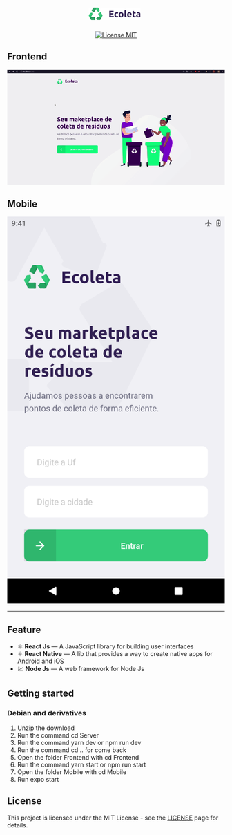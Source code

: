 <h1 align="center">
<br>
  <img src="./Frontend/src/assets/logo.svg" alt="Ecoleta" width="120"> <img > 
<br>

</h1>

<p align="center">
  <a href="https://opensource.org/licenses/MIT">
    <img src="https://img.shields.io/badge/License-MIT-blue.svg" alt="License MIT">
  </a>

</p>

## Frontend

![Frontend](assets/ecoleta.gif)

## Mobile

![Mobile](assets/mobile.png)


<hr />

## Feature

- ⚛️ **React Js** — A JavaScript library for building user interfaces
- ⚛️ **React Native** — A lib that provides a way to create native apps for Android and iOS
- 💹 **Node Js** — A web framework for Node Js

## Getting started

### Debian and derivatives
<ol>
    <li>
        Unzip the download
    </li>
    <li>
        Run the command cd Server
    </li>
    <li>
        Run the command yarn dev or npm run dev 
    </li>
    <li>
        Run the command  cd ..  for come back 
    </li>
    <li>
        Open the folder Frontend with   cd Frontend
    </li>
    <li>
        Run the command yarn start or npm run start
    </li>
    <li>
        Open the folder Mobile with   cd Mobile 
    </li>
    <li>
        Run expo start
    </li>
</ol>


## License

This project is licensed under the MIT License - see the [LICENSE](https://opensource.org/licenses/MIT) page for details.